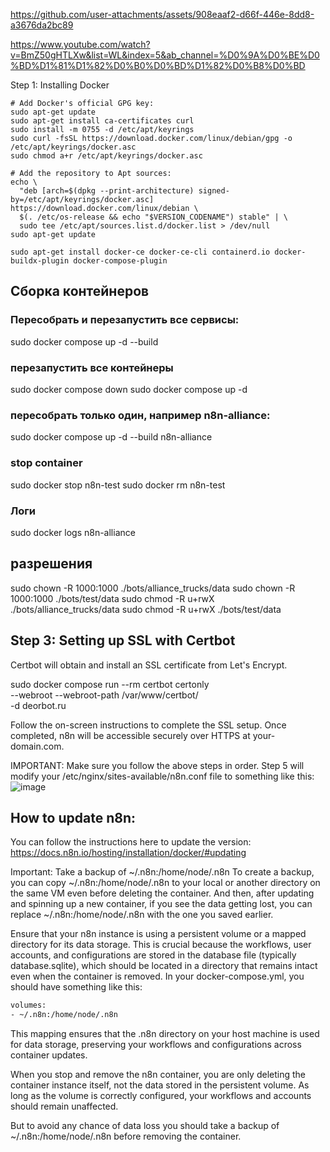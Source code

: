https://github.com/user-attachments/assets/908eaaf2-d66f-446e-8dd8-a3676da2bc89

https://www.youtube.com/watch?v=BmZ50gHTLXw&list=WL&index=5&ab_channel=%D0%9A%D0%BE%D0%BD%D1%81%D1%82%D0%B0%D0%BD%D1%82%D0%B8%D0%BD

Step 1: Installing Docker

```
# Add Docker's official GPG key:
sudo apt-get update
sudo apt-get install ca-certificates curl
sudo install -m 0755 -d /etc/apt/keyrings
sudo curl -fsSL https://download.docker.com/linux/debian/gpg -o /etc/apt/keyrings/docker.asc
sudo chmod a+r /etc/apt/keyrings/docker.asc

# Add the repository to Apt sources:
echo \
  "deb [arch=$(dpkg --print-architecture) signed-by=/etc/apt/keyrings/docker.asc] https://download.docker.com/linux/debian \
  $(. /etc/os-release && echo "$VERSION_CODENAME") stable" | \
  sudo tee /etc/apt/sources.list.d/docker.list > /dev/null
sudo apt-get update

sudo apt-get install docker-ce docker-ce-cli containerd.io docker-buildx-plugin docker-compose-plugin

```

## Сборка контейнеров

### Пересобрать и перезапустить все сервисы:

sudo docker compose up -d --build

### перезапустить все контейнеры

sudo docker compose down
sudo docker compose up -d

### пересобрать только один, например n8n-alliance:

sudo docker compose up -d --build n8n-alliance

### stop container

sudo docker stop n8n-test
sudo docker rm n8n-test

### Логи

sudo docker logs n8n-alliance

## разрешения

sudo chown -R 1000:1000 ./bots/alliance_trucks/data
sudo chown -R 1000:1000 ./bots/test/data
sudo chmod -R u+rwX ./bots/alliance_trucks/data
sudo chmod -R u+rwX ./bots/test/data

## Step 3: Setting up SSL with Certbot

Certbot will obtain and install an SSL certificate from Let's Encrypt.

sudo docker compose run --rm certbot certonly \
  --webroot --webroot-path /var/www/certbot/ \
  -d deorbot.ru


Follow the on-screen instructions to complete the SSL setup.
Once completed, n8n will be accessible securely over HTTPS at your-domain.com.

IMPORTANT: Make sure you follow the above steps in order. Step 5 will modify your /etc/nginx/sites-available/n8n.conf file to something like this:
![image](https://github.com/user-attachments/assets/344187ec-5bcf-4d97-ad35-21b6562182e5)

## How to update n8n:

You can follow the instructions here to update the version: https://docs.n8n.io/hosting/installation/docker/#updating

Important: Take a backup of ~/.n8n:/home/node/.n8n
To create a backup, you can copy ~/.n8n:/home/node/.n8n to your local or another directory on the same VM even before deleting the container. And then, after updating and spinning up a new container, if you see the data getting lost, you can replace ~/.n8n:/home/node/.n8n with the one you saved earlier.

Ensure that your n8n instance is using a persistent volume or a mapped directory for its data storage. This is crucial because the workflows, user accounts, and configurations are stored in the database file (typically database.sqlite), which should be located in a directory that remains intact even when the container is removed.
In your docker-compose.yml, you should have something like this:

```bash
volumes:
- ~/.n8n:/home/node/.n8n
```

This mapping ensures that the .n8n directory on your host machine is used for data storage, preserving your workflows and configurations across container updates.

When you stop and remove the n8n container, you are only deleting the container instance itself, not the data stored in the persistent volume. As long as the volume is correctly configured, your workflows and accounts should remain unaffected.

But to avoid any chance of data loss you should take a backup of ~/.n8n:/home/node/.n8n before removing the container.
